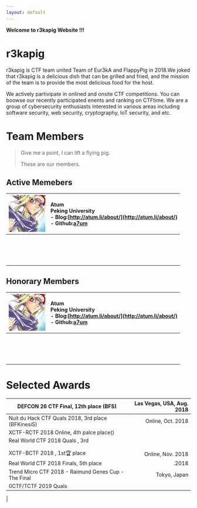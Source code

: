 ```yaml
---
layout: default
---
```


**Welcome to r3kapig Website !!!**



# r3kapig

r3kapig is CTF team united Team of Eur3kA and FlappyPig in 2018.We joked that r3kapig is a delicious dish that can be grilled and fried, and the mission of the team is to provide the most delicious food for the host.

We actively partivipate in onlined and onsite CTF competitions. You can boowse our recently participated enents and ranking on CTFtime. We are a group of cybersecurity enthusiasts interested in various areas including software security, web security, cryptography, IoT security, and etc. 

# Team Members

> Give me a point, I can lift a flying pig.
>
> These are our members.

## Active Memebers

| <img src="images/Atum.jpg" width="100" height="100" /> | **Atum**<br />Peking University<br /> - Blog:[http://atum.li/about/](http://atum.li/about/)<br />- Github:[a7um](https://github.com/a7um)|
| :--: | :--------- |
|      |            |
|      |            |
|      |            |
|      |            |
|      |            |
|      |            |
|      |            |
|      |            |
|      |            |
|      |            |
|      |            |
|      |            |
|      |            |
|      |            |
|      |            |
|      |            |

## Honorary Members

| <img src="images/Atum.jpg" width="100" height="100" /> | **Atum**<br />Peking University<br /> - Blog:[http://atum.li/about/](http://atum.li/about/)<br />- Github:[a7um](https://github.com/a7um) |
| :----------------------------------------------------: | :----------------------------------------------------------- |
|                                                        |                                                              |
|                                                        |                                                              |
|                                                        |                                                              |
|                                                        |                                                              |
|                                                        |                                                              |
|                                                        |                                                              |
|                                                        |                                                              |
|                                                        |                                                              |
|                                                        |                                                              |
|                                                        |                                                              |
|                                                        |                                                              |
|                                                        |                                                              |
|                                                        |                                                              |
|                                                        |                                                              |
|                                                        |                                                              |
|                                                        |                                                              |



# Selected Awards

| DEFCON 26 CTF Final, 12th place (BFS)                | Las Vegas, USA, Aug. 2018 |
| ---------------------------------------------------- | ------------------------: |
| Nuit du Hack CTF Quals 2018, 3rd place (BFKinesiS)   |         Online, Oct. 2018 |
| XCTF-RCTF 2018 Online, 4th palce place()             |                           |
| Real World CTF 2018 Quals , 3rd                      |                           |
|                                                      |                           |
|                                                      |                           |
| XCTF-BCTF 2018 , 1st🏆 place                          |         Online, Nov. 2018 |
| Real World CTF 2018 Finals, 5th place                |                     .2018 |
| Trend Micro CTF 2018 - Raimund Genes Cup - The Final |              Tokyo, Japan |
| 0CTF/TCTF 2019 Quals                                 |                           |
|                                        

